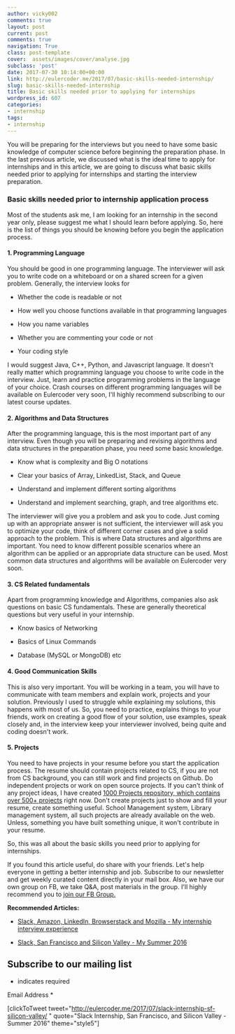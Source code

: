 ```yaml
---
author: vicky002
comments: true
layout: post
current: post
comments: true
navigation: True
class: post-template
cover:  assets/images/cover/analyse.jpg
subclass: 'post'
date: 2017-07-30 10:14:00+00:00
link: http://eulercoder.me/2017/07/basic-skills-needed-internship/
slug: basic-skills-needed-internship
title: Basic skills needed prior to applying for internships
wordpress_id: 607
categories:
- internship
tags:
- internship
---
```










You will be preparing for the interviews but you need to have some basic knowledge of computer science before beginning the preparation phase. In the last previous article, we discussed what is the ideal time to apply for internships and in this article, we are going to discuss what basic skills needed prior to applying for internships and starting the interview preparation.


### Basic skills needed prior to internship application process


Most of the students ask me, I am looking for an internship in the second year only, please suggest me what I should learn before applying. So, here is the list of things you should be knowing before you begin the application process.


#### 1. Programming Language


You should be good in one programming language. The interviewer will ask you to write code on a whiteboard or on a shared screen for a given problem. Generally, the interview looks for



 	
  * Whether the code is readable or not

 	
  * How well you choose functions available in that programming languages

 	
  * How you name variables

 	
  * Whether you are commenting your code or not

 	
  * Your coding style


I would suggest Java, C++, Python, and Javascript language. It doesn't really matter which programming language you choose to write code in the interview. Just, learn and practice programming problems in the language of your choice. Crash courses on different programming languages will be available on Eulercoder very soon, I'll highly recommend subscribing to our latest course updates.


#### 2. Algorithms and Data Structures

<!-- more -->
After the programming language, this is the most important part of any interview. Even though you will be preparing and revising algorithms and data structures in the preparation phase, you need some basic knowledge.



 	
  * Know what is complexity and Big O notations

 	
  * Clear your basics of Array, LinkedList, Stack, and Queue

 	
  * Understand and implement different sorting algorithms

 	
  * Understand and implement searching, graph, and tree algorithms etc.


The interviewer will give you a problem and ask you to code. Just coming up with an appropriate answer is not sufficient, the interviewer will ask you to optimize your code, think of different corner cases and give a solid approach to the problem. This is where Data structures and algorithms are important. You need to know different possible scenarios where an algorithm can be applied or an appropriate data structure can be used. Most common data structures and algorithms will be available on Eulercoder very soon.


#### 3. CS Related fundamentals


Apart from programming knowledge and Algorithms, companies also ask questions on basic CS fundamentals. These are generally theoretical questions but very useful in your internship.



 	
  * Know basics of Networking

 	
  * Basics of Linux Commands

 	
  * Database (MySQL or MongoDB) etc




#### 4.  Good Communication Skills


This is also very important. You will be working in a team, you will have to communicate with team members and explain work, projects and your solution. Previously I used to struggle while explaining my solutions, this happens with most of us. So, you need to practice, explains things to your friends, work on creating a good flow of your solution, use examples, speak closely and, in the interview keep your interviewer involved, being quite and coding doesn't work.


#### 5. Projects


You need to have projects in your resume before you start the application process. The resume should contain projects related to CS, if you are not from CS background, you can still work and find projects on Github. Do independent projects or work on open source projects. If you can't think of any project ideas, I have created [1000 Projects repository, which contains over 500+ projects](https://github.com/vicky002/1000_Projects) right now. Don't create projects just to show and fill your resume, create something useful. School Management system, Library management system, all such projects are already available on the web. Unless, something you have built something unique, it won't contribute in your resume.

So, this was all about the basic skills you need prior to applying for internships.

If you found this article useful, do share with your friends. Let's help everyone in getting a better internship and job. Subscribe to our newsletter and get weekly curated content directly in your mail box. Also, we have our own group on FB, we take Q&A, post materials in the group. I'll highly recommend you to [join our FB Group.](https://www.facebook.com/groups/eulercoder)

**Recommended Articles:**



 	
  * [Slack, Amazon, LinkedIn, Browserstack and Mozilla - My internship interview experience](http://eulercoder.me/2017/07/slack-amazon-mozilla-linkedin-interview/)

 	
  * [Slack, San Francisco and Silicon Valley - My Summer 2016](http://eulercoder.me/2017/07/slack-internship-sf-silicon-valley/)






















## Subscribe to our mailing list




* indicates required




Email Address *
























[clickToTweet tweet="http://eulercoder.me/2017/07/slack-internship-sf-silicon-valley/ " quote="Slack Internship, San Francisco, and Silicon Valley - Summer 2016" theme="style5"]

